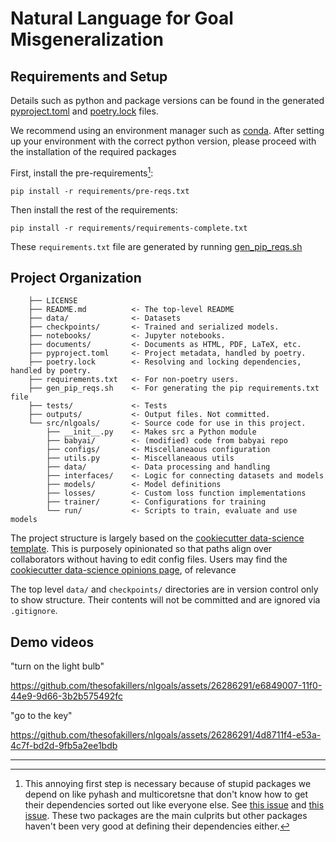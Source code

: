 # Natural Language for Goal Misgeneralization

## Requirements and Setup

Details such as python and package versions can be found in the generated
[pyproject.toml](pyproject.toml) and [poetry.lock](poetry.lock) files.

We recommend using an environment manager such as
[conda](https://docs.conda.io/en/latest/). After setting up your environment
with the correct python version, please proceed with the installation of the
required packages

First, install the pre-requirements[^1]:

```terminal
pip install -r requirements/pre-reqs.txt
```

Then install the rest of the requirements:

```terminal
pip install -r requirements/requirements-complete.txt
```

These `requirements.txt` file are generated by running
[gen_pip_reqs.sh](gen_pip_reqs.sh)

[^1]:
    This annoying first step is necessary because of stupid packages we depend
    on like pyhash and multicoretsne that don't know how to get their
    dependencies sorted out like everyone else. See
    [this issue](https://github.com/DmitryUlyanov/Multicore-TSNE/issues/81#issuecomment-863745998)
    and [this issue](https://github.com/flier/pyfasthash/issues/59). These two
    packages are the main culprits but other packages haven't been very good at
    defining their dependencies either.

## Project Organization

```plaintext
    ├── LICENSE
    ├── README.md          <- The top-level README
    ├── data/              <- Datasets
    ├── checkpoints/       <- Trained and serialized models.
    ├── notebooks/         <- Jupyter notebooks.
    ├── documents/         <- Documents as HTML, PDF, LaTeX, etc.
    ├── pyproject.toml     <- Project metadata, handled by poetry.
    ├── poetry.lock        <- Resolving and locking dependencies, handled by poetry.
    ├── requirements.txt   <- For non-poetry users.
    ├── gen_pip_reqs.sh    <- For generating the pip requirements.txt file
    ├── tests/             <- Tests
    ├── outputs/           <- Output files. Not committed.
    └── src/nlgoals/       <- Source code for use in this project.
        ├── __init__.py    <- Makes src a Python module
        ├── babyai/        <- (modified) code from babyai repo
        ├── configs/       <- Miscellaneaous configuration
        ├── utils.py       <- Miscellaneaous utils
        ├── data/          <- Data processing and handling
        ├── interfaces/    <- Logic for connecting datasets and models
        ├── models/        <- Model definitions
        ├── losses/        <- Custom loss function implementations
        ├── trainer/       <- Configurations for training
        └── run/           <- Scripts to train, evaluate and use models
```

The project structure is largely based on the
[cookiecutter data-science template](https://github.com/drivendata/cookiecutter-data-science).
This is purposely opinionated so that paths align over collaborators without
having to edit config files. Users may find the
[cookiecutter data-science opinions page](http://drivendata.github.io/cookiecutter-data-science/#opinions),
of relevance

The top level `data/` and `checkpoints/` directories are in version control only
to show structure. Their contents will not be committed and are ignored via
`.gitignore`.

## Demo videos

"turn on the light bulb"

https://github.com/thesofakillers/nlgoals/assets/26286291/e6849007-11f0-44e9-9d66-3b2b575492fc

"go to the key"

https://github.com/thesofakillers/nlgoals/assets/26286291/4d8711f4-e53a-4c7f-bd2d-9fb5a2ee1bdb

---

